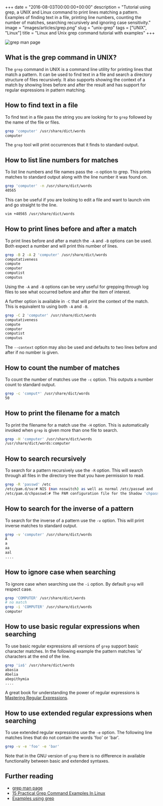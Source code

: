 +++
date = "2016-08-03T00:00:00+00:00"
description = "Tutorial using grep, a UNIX and Linux command to print lines matching a pattern. Examples of finding text in a file, printing line numbers, counting the number of matches, searching recursively and ignoring case sensitivity."
image = "images/articles/grep.png"
slug = "unix-grep"
tags = ["UNIX", "Linux"]
title = "Linux and Unix grep command tutorial with examples"
+++

![grep man page][2]

## What is the grep command in UNIX?

The `grep` command in UNIX is a command line utility for printing lines that
match a pattern. It can be used to find text in a file and search a directory
structure of files recursively. It also supports showing the context of a match
by showing lines before and after the result and has support for regular
expressions in pattern matching.

## How to find text in a file

To find text in a file pass the string you are looking for to `grep` followed by
the name of the file or files.

```sh
grep 'computer' /usr/share/dict/words
computer
```

The `grep` tool will print occurrences that it finds to standard output.

## How to list line numbers for matches

To list line numbers and file names pass the `-n` option to grep. This prints
matches to standard output along with the line number it was found on.

```sh
grep 'computer' -n /usr/share/dict/words
40565
```

This can be useful if you are looking to edit a file and want to launch vim and
go straight to the line.

```sh
vim +40565 /usr/share/dict/words
```

## How to print lines before and after a match

To print lines before and after a match the `-A` and `-B` options can be used.
Both expect a number and will print this number of lines.

```sh
grep -B 2 -A 2 'computer' /usr/share/dict/words
computativeness
compute
computer
computist
computus
```

Using the `-A` and `-B` options can be very useful for grepping through log
files to see what occurred before and after the item of interest.

A further option is available in `-C` that will print the context of the match.
This is equivalent to using both `-A` and `-B`.

```sh
grep -C 2 'computer' /usr/share/dict/words
computativeness
compute
computer
computist
computus
```

The `--context` option may also be used and defaults to two lines before and
after if no number is given.

## How to count the number of matches

To count the number of matches use the `-c` option. This outputs a number count
to standard output.

```sh
grep -c 'comput*' /usr/share/dict/words
50
```

## How to print the filename for a match

To print the filename for a match use the `-H` option. This is automatically
invoked when `grep` is given more than one file to search.

```sh
grep -H 'computer' /usr/share/dict/words
/usr/share/dict/words:computer
```

## How to search recursively

To search for a pattern recursively use the `-R` option. This will search
through all files in the directory tree that you have permission to read.

```sh
grep -R 'passwd' /etc
/etc/pam.d/su:# NIS (man nsswitch) as well as normal /etc/passwd and
/etc/pam.d/chpasswd:# The PAM configuration file for the Shadow 'chpasswd' service
```

## How to search for the inverse of a pattern

To search for the inverse of a pattern use the `-v` option. This will print
inverse matches to standard output.

```sh
grep -v 'computer' /usr/share/dict/words
A
a
aa
aal
....
```

## How to ignore case when searching

To ignore case when searching use the `-i` option. By default `grep` will
respect case.

```sh
grep 'COMPUTER' /usr/share/dict/words
# no match
grep -i 'COMPUTER' /usr/share/dict/words
computer
```

## How to use basic regular expressions when searching

To use basic regular expressions all versions of `grep` support basic character
matches. In the following example the pattern matches 'ia' characters at the end
of the line.

```sh
grep 'ia$' /usr/share/dict/words
abasia
Abelia
abepithymia
....
```

A great book for understanding the power of regular expressions is [Mastering
Regular Expressions][3].

## How to use extended regular expressions when searching

To use extended regular expressions use the `-e` option. The following line
matches lines that do not contain the words 'foo' or 'bar'.

```sh
grep -v -e 'foo' -e 'bar'
```

Note that in the GNU version of `grep` there is no difference in available
functionality between basic and extended syntaxes.

## Further reading

- [grep man page][1]
- [15 Practical Grep Command Examples In Linux][4]
- [Examples using grep][5]

[1]: http://linux.die.net/man/1/grep
[2]: /images/articles/grep.webp
[3]: http://shop.oreilly.com/product/9780596528126.do
[4]: http://www.thegeekstuff.com/2009/03/15-practical-unix-grep-command-examples
[5]: http://tldp.org/LDP/Bash-Beginners-Guide/html/sect_04_02.html
